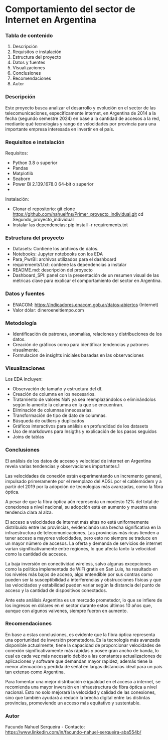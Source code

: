 # Comportamiento del sector de Internet en Argentina

### Tabla de contenido
1)	Descripción
2)	Requisitos e instalación
3)	Estructura del proyecto
4)	Datos y fuentes
5)	Visualizaciones
6)	Conclusiones
7)	Recomendaciones
8)	Autor

### Descripción

Este proyecto busca analizar el desarrollo y evolución en el sector de las telecomunicaciones, específicamente internet, en Argentina de 2014 a la fecha (segundo semestre 2024) en base a la cantidad de accesos a la red, mediante qué tecnologías y rango de velocidades por provincia para una importante empresa interesada en invertir en el país.

### Requisitos e instalación

Requisitos:
-	Python 3.8 o superior
-	Pandas
-	Matplotlib
-	Seaborn
-	Power Bi  2.139.1678.0 64-bit o superior
-	
Instalación:
-	Clonar el repositorio: git clone https://github.com/nahuelfns/Primer_proyecto_individual.git cd Segundo_proyecto_individual
-	Instalar las dependencias: pip install -r requirements.txt

### Estructura del proyecto

- Datasets: Contiene los archivos de datos.
- Notebooks: Jupyter notebooks con los EDA
- Para_PwrBI: archivos utilizados para el dashboard
- requirements1.txt: contiene las dependencias a instalar
- README.md: descripción del proyecto
- Dashboard_SPI: panel con la presentación de un resumen visual de las métricas clave para explicar el comportamiento del sector en Argentina.

### Datos y fuentes

- ENACOM: https://indicadores.enacom.gob.ar/datos-abiertos (Internet)
- Valor dólar: dineroeneltiempo.com

### Metodología

- Identificación de patrones, anomalías, relaciones y distribuciones de los datos.
- Creación de gráficos como para identificar tendencias y patrones visualmente.
- Formulacíon de insights iniciales basadas en las observaciones

### Visualizaciones

Los EDA incluyen:
- Observación de tamaño y estructura del df.
- Creación de columna en los necesarios.
- Tratamiento de valores NaN ya sea reemplazándolos o eliminándolos según lo amerite la columna en la que se encuentran.
- Eliminación de columnas innecesarias.
- Transformación de tipo de dato de columnas.
- Búsqueda de outliers y duplicados
- Gráficos interactivos para análisis en profundidad de los datasets
- Uso de markdowns para Insigths y explicación de los pasos seguidos
- Joins de tablas

### Conclusiones

El análisis de los datos de acceso y velocidad de internet en Argentina revela varias tendencias y observaciones importantes.1

Las velocidades de conexión están experimentando un incremento general, impulsado primeramente por el reemplazo del ADSL por el cablemódem y a partir del 2019 por la adopción de tecnologías más avanzadas, como la fibra óptica.

A pesar de que la fibra óptica aún representa un modesto 12% del total de conexiones a nivel nacional, su adopción está en aumento y muestra una tendencia clara al alza.

El acceso a velocidades de internet más altas no está uniformemente distribuido entre las provincias, evidenciando una brecha significativa en la infraestructura de telecomunicaciones. Las provincias más ricas tienden a tener acceso a mayores velocidades, pero esto no siempre se traduce en un mayor número de accesos. La oferta y demanda de servicios de internet varían significativamente entre regiones, lo que afecta tanto la velocidad como la cantidad de accesos.

La baja inversión en conectividad wireless, salvo algunas excepciones como la política implementada de WiFi gratis en San Luis, ha resultado en los niveles más bajos de acceso, algo entendible por sus contras como pueden ser la susceptibilidad a interferencias y obstrucciones físicas y que las velocidades y  estabilidad pueden variar según la distancia del punto de acceso y la cantidad de dispositivos conectados.

Ante este análisis Argentina es un mercado prometedor, lo que se infiere de los ingresos en dólares en el sector durante estos últimos 10 años que, aunque con algunos vaivenes, siempre fueron en aumento.

### Recomendaciones

En base a estas conclusiones, es evidente que la fibra óptica representa una oportunidad de inversión prometedora. Es la tecnología más avanzada disponible actualmente, tiene la capacidad de proporcionar velocidades de conexión significativamente más rápidas y posee gran ancho de banda, lo cual es cada vez más necesario debido a las constantes actualizaciones de aplicaciones y software que demandan mayor rapidez; además tiene la menor atenuación y perdida de señal en largas distancias ideal para un país tan extenso como Argentina.

Para fomentar una mejor distribución e igualdad en el acceso a internet, se recomienda una mayor inversión en infraestructura de fibra óptica a nivel nacional. Esto no solo mejorará la velocidad y calidad de las conexiones, sino que también ayudará a reducir la brecha digital entre las distintas provincias, promoviendo un acceso más equitativo y sustentable.

### Autor

Facundo Nahuel Serqueira - Contacto: https://www.linkedin.com/in/facundo-nahuel-serqueira-aba554b/
